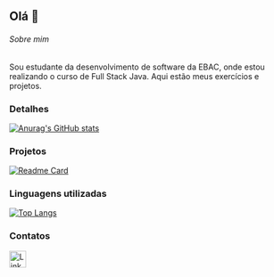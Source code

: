 ## Olá 👋

###### Sobre mim
Sou estudante da desenvolvimento de software da EBAC, onde estou realizando o curso de Full Stack Java. Aqui estão meus exercícios e projetos.

### Detalhes

[![Anurag's GitHub stats](https://github-readme-stats.vercel.app/api?username=oleoteles&show_icons=true&theme=dark)](https://github.com/anuraghazra/github-readme-stats)

### Projetos

[![Readme Card](https://github-readme-stats.vercel.app/api/pin/?username=oleoteles&repo=projeto_final.github.io&theme=dark)](https://github.com/oleoteles/projeto_final.github.io)


### Linguagens utilizadas

[![Top Langs](https://github-readme-stats.vercel.app/api/top-langs/?username=oleoteles&layout=compact)](https://github.com/anuraghazra/github-readme-stats)

### Contatos

[<img src='https://img.shields.io/badge/LinkedIn-0077B5?style=for-the-badge&logo=linkedin&logoColor=white' alt='Linkedin' height='30'>](https://www.linkedin.com/in/leonardo-teles-b96892171/?trk=opento_sprofile_topcard/)

